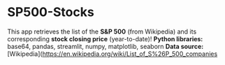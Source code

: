 # SP500-Stocks
This app retrieves the list of the **S&amp;P 500** (from Wikipedia) and its corresponding **stock closing price** (year-to-date)! 
**Python libraries:** base64, pandas, streamlit, numpy, matplotlib, seaborn 
**Data source:** [Wikipedia](https://en.wikipedia.org/wiki/List_of_S%26P_500_companies
